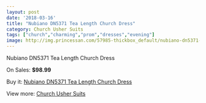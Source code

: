 ```yaml
---
layout: post
date: '2018-03-16'
title: "Nubiano DN5371 Tea Length Church Dress"
category: Church Usher Suits
tags: ["church","charming","prom","dresses","evening"]
image: http://img.princessan.com/57985-thickbox_default/nubiano-dn5371-tea-length-church-dress.jpg
---
```

Nubiano DN5371 Tea Length Church Dress

On Sales: **$98.99**
<a href="https://www.princessan.com/en/church-usher-suits/25668-nubiano-dn5371-tea-length-church-dress.html"><amp-img layout="responsive" width="600" height="600" src="//img.princessan.com/57985-thickbox_default/nubiano-dn5371-tea-length-church-dress.jpg" alt="Nubiano DN5371 Tea Length Church Dress 0" /></a>
<a href="https://www.princessan.com/en/church-usher-suits/25668-nubiano-dn5371-tea-length-church-dress.html"><amp-img layout="responsive" width="600" height="600" src="//img.princessan.com/57988-thickbox_default/nubiano-dn5371-tea-length-church-dress.jpg" alt="Nubiano DN5371 Tea Length Church Dress 1" /></a>
<a href="https://www.princessan.com/en/church-usher-suits/25668-nubiano-dn5371-tea-length-church-dress.html"><amp-img layout="responsive" width="600" height="600" src="//img.princessan.com/57987-thickbox_default/nubiano-dn5371-tea-length-church-dress.jpg" alt="Nubiano DN5371 Tea Length Church Dress 2" /></a>
<a href="https://www.princessan.com/en/church-usher-suits/25668-nubiano-dn5371-tea-length-church-dress.html"><amp-img layout="responsive" width="600" height="600" src="//img.princessan.com/57986-thickbox_default/nubiano-dn5371-tea-length-church-dress.jpg" alt="Nubiano DN5371 Tea Length Church Dress 3" /></a>

Buy it: [Nubiano DN5371 Tea Length Church Dress](https://www.princessan.com/en/church-usher-suits/25668-nubiano-dn5371-tea-length-church-dress.html "Nubiano DN5371 Tea Length Church Dress")

View more: [Church Usher Suits](https://www.princessan.com/en/216-church-usher-suits "Church Usher Suits")